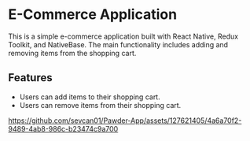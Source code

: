 # E-Commerce Application

This is a simple e-commerce application built with React Native, Redux Toolkit, and NativeBase. The main functionality includes adding and removing items from the shopping cart.

## Features

- Users can add items to their shopping cart.
- Users can remove items from their shopping cart.






https://github.com/sevcan01/Pawder-App/assets/127621405/4a6a70f2-9489-4ab8-986c-b23474c9a700

